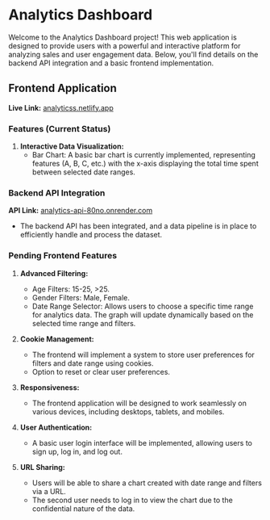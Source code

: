 # Analytics Dashboard

Welcome to the Analytics Dashboard project! This web application is designed to provide users with a powerful and interactive platform for analyzing sales and user engagement data. Below, you'll find details on the backend API integration and a basic frontend implementation.

## Frontend Application

**Live Link:** [analyticss.netlify.app](https://analyticss.netlify.app)

### Features (Current Status)

1. **Interactive Data Visualization:**
   - Bar Chart: A basic bar chart is currently implemented, representing features (A, B, C, etc.) with the x-axis displaying the total time spent between selected date ranges.

### Backend API Integration

**API Link:** [analytics-api-80no.onrender.com](https://analytics-api-80no.onrender.com)

- The backend API has been integrated, and a data pipeline is in place to efficiently handle and process the dataset.

### Pending Frontend Features

1. **Advanced Filtering:**
   - Age Filters: 15-25, >25.
   - Gender Filters: Male, Female.
   - Date Range Selector: Allows users to choose a specific time range for analytics data. The graph will update dynamically based on the selected time range and filters.

2. **Cookie Management:**
   - The frontend will implement a system to store user preferences for filters and date range using cookies.
   - Option to reset or clear user preferences.

3. **Responsiveness:**
   - The frontend application will be designed to work seamlessly on various devices, including desktops, tablets, and mobiles.

4. **User Authentication:**
   - A basic user login interface will be implemented, allowing users to sign up, log in, and log out.

5. **URL Sharing:**
   - Users will be able to share a chart created with date range and filters via a URL.
   - The second user needs to log in to view the chart due to the confidential nature of the data.

